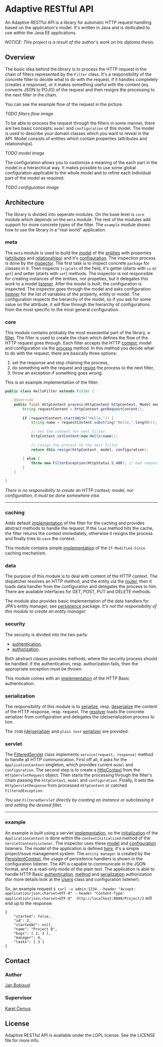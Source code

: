 # Adaptive RESTful API

An Adaptive RESTful API is a library for automatic HTTP request handling based on the application's model. It's written in Java and is dedicated to use within the Java EE applications.

*NOTICE: This project is a result of the author's work on his diploma thesis.*

## Overview

The basic idea behind the library is to process the HTTP request in the chain of filters represented by the `Filter` class. It's a responsibility of the concrete filter to decide what to do with the request, if it handles completely (creates a response), or it makes something useful with the content (eq. converts JSON to POJO) of the request and then resigns the processing to the next filter in the chain.

You can see the example flow of the request in the picture.

*TODO filters flow image*

To be able to process the request through the filters in some manner, there are two basic concepts: `model` and `configuration` of this model. The model is used to describe your domain classes which you want to reveal in the API. Model consists of entities which contain properties (attributes and relationships).

*TODO model image*

The configuration allows you to customize a meaning of the each part in the model in a hierarchical way. It makes possible to use some global configuration applicable to the whole model and to refine each individual part of the model as required.

*TODO configuration image*

## Architecture

The library is divided into seperate modules. On the base level is `core` module which depends on the `meta` module. The rest of the modules add support for more concrete types of the filter. The `example` module shows how to use the library in a "real world" application.

### meta

The `meta` module is used to build the [model](https://github.com/bobisjan/adaptive-restful-api/blob/master/meta/src/main/java/cz/cvut/fel/adaptiverestfulapi/meta/model/Model.java) of the [entities](https://github.com/bobisjan/adaptive-restful-api/blob/master/meta/src/main/java/cz/cvut/fel/adaptiverestfulapi/meta/model/Entity.java) with properties ([attributes](https://github.com/bobisjan/adaptive-restful-api/blob/master/meta/src/main/java/cz/cvut/fel/adaptiverestfulapi/meta/model/Attribute.java) and [relationships](https://github.com/bobisjan/adaptive-restful-api/blob/master/meta/src/main/java/cz/cvut/fel/adaptiverestfulapi/meta/model/Relationship.java)) and it's [configuration](https://github.com/bobisjan/adaptive-restful-api/blob/master/meta/src/main/java/cz/cvut/fel/adaptiverestfulapi/meta/configuration/Configuration.java). The inspection process is done by the [inspector](https://github.com/bobisjan/adaptive-restful-api/blob/master/meta/src/main/java/cz/cvut/fel/adaptiverestfulapi/meta/Inspector.java). The first task is to inspect concrete `package` for classes in it. Then inspects `triplets` of the field, it's getter (starts with `is` or `get`) and setter (starts with `set`) methods. The inspector is not responsible for creating instances of the entities, nor propeties, but it delegates this work to a model [listener](https://github.com/bobisjan/adaptive-restful-api/blob/master/meta/src/main/java/cz/cvut/fel/adaptiverestfulapi/meta/ModelInspectionListener.java). After the model is built, the configuration is inspected. The inspector goes through the model and asks configuration [listener](https://github.com/bobisjan/adaptive-restful-api/blob/master/meta/src/main/java/cz/cvut/fel/adaptiverestfulapi/meta/ConfigurationInspectionListener.java) for the list of variables of the property, entity or model. The configuration respects the hierarchy of the model, so if you ask for some value on the attribute, it will flow through the hierarchy of configurations from the most specific to the most general configuration.

### core

This module contains probably the most essesential part of the library, a [filter](https://github.com/bobisjan/adaptive-restful-api/blob/master/core/src/main/java/cz/cvut/fel/adaptiverestfulapi/core/Filter.java). The filter is used to create the chain which defines the flow of the HTTP request goes through. Each filter accepts the HTTP [context](https://github.com/bobisjan/adaptive-restful-api/blob/master/core/src/main/java/cz/cvut/fel/adaptiverestfulapi/core/HttpContext.java), model and configuration via the [process](https://github.com/bobisjan/adaptive-restful-api/blob/master/core/src/main/java/cz/cvut/fel/adaptiverestfulapi/core/Filter.java#L70) method. In this method you decide what to do with the request, there are basically three options:

1. set the response and stop chaining the process,
2. do something with the request and [resign](https://github.com/bobisjan/adaptive-restful-api/blob/master/core/src/main/java/cz/cvut/fel/adaptiverestfulapi/core/Filter.java#L55) the process to the next filter,
3. throw an exception if something goes wrong.

This is an example implementation of the filter:

```java
public class HelloFilter extends Filter {

    @Override
    public final HttpContext process(HttpContext httpContext, Model model, Configuration configuration) throws FilterException {
        String requestContent = httpContext.getRequestContent();
        
        if (requestContent.startsWith("Hello,")) {
            String name = requestContent.substring("Hello,".length());
            
            // set the content for next filter
            httpContext.setContent(new Hello(name));
            
            // resign the process to the next filter
            return this.resign(httpContext, model, configuration);
            
        } else {
            throw new FilterException(HttpStatus.S_400); // bad request
        }
    }

}
```

*There is no responsibility to create an HTTP context, model, nor configuration, it must be done somewhere else.*

<hr>

### caching

Adds default [implementation](https://github.com/bobisjan/adaptive-restful-api/blob/master/caching/src/main/java/cz/cvut/fel/adaptiverestfulapi.caching/Cache.java) of the filter for the caching and provides abstract methods to handle the request. If the `load` method hits the cache, the filter returns the context immediately, otherwise it resigns the process and finally tries to `save` the context.

This module contains simple [implementation](https://github.com/bobisjan/adaptive-restful-api/blob/master/caching/src/main/java/cz/cvut/fel/adaptiverestfulapi.caching/IfModifiedSinceCache.java) of the `If-Modified-Since` caching mechanism.

### data

The purpose of this module is to deal with content of the HTTP context. The dispatcher resolves an HTTP method, and the entity via the [router](https://github.com/bobisjan/adaptive-restful-api/blob/master/core/src/main/java/cz/cvut/fel/adaptiverestfulapi/core/HttpRouter.java), then it loads data handler from the configuration and delegates the process to him. There are available interfaces for GET, POST, PUT and DELETE methods.

The module also provides basic implementation of the data handlers for JPA's entity manager, see [persistence](https://github.com/bobisjan/adaptive-restful-api/tree/master/data/src/main/java/cz/cvut/fel/adaptiverestfulapi/data/persistence) package. *It's not the responsibility of this module to create an entity manager.*

### security

The security is divided into the two parts:

* [authentication](https://github.com/bobisjan/adaptive-restful-api/blob/master/security/src/main/java/cz/cvut/fel/adaptiverestfulapi/security/Authentication.java),
* [authorization](https://github.com/bobisjan/adaptive-restful-api/blob/master/security/src/main/java/cz/cvut/fel/adaptiverestfulapi/security/Authorization.java).

Both abstract classes provides methods, where the security process should be handled. If the authentication, resp. authorization fails, then the appropriate exception must be thrown.

This module comes with an [implementation](https://github.com/bobisjan/adaptive-restful-api/blob/master/security/src/main/java/cz/cvut/fel/adaptiverestfulapi/security/basic/BasicAuthentication.java) of the HTTP Basic authentication.

### serialization

The responsibility of this module is to [serialize](https://github.com/bobisjan/adaptive-restful-api/blob/master/serialization/src/main/java/cz/cvut/fel/adaptiverestfulapi/serialization/Serializer.java#L22), resp. [deserialize](https://github.com/bobisjan/adaptive-restful-api/blob/master/serialization/src/main/java/cz/cvut/fel/adaptiverestfulapi/serialization/Serializer.java#L22) the content of the HTTP response, resp. request. The [resolver](https://github.com/bobisjan/adaptive-restful-api/blob/master/serialization/src/main/java/cz/cvut/fel/adaptiverestfulapi/serialization/Resolver.java) loads the concrete serializer from configuration and delegates the (de)serialization process to him.

The `JSON` [(de)serializer](https://github.com/bobisjan/adaptive-restful-api/blob/master/serialization/src/main/java/cz/cvut/fel/adaptiverestfulapi/serialization/application/json/JsonSerializer.java) and `plain text` [serializer](https://github.com/bobisjan/adaptive-restful-api/blob/master/serialization/src/main/java/cz/cvut/fel/adaptiverestfulapi/serialization/text/plain/PlainTextSerializer.java) are provided.

### servlet

The [FilteredServlet](https://github.com/bobisjan/adaptive-restful-api/blob/master/servlet/src/main/java/cz/cvut/fel/adaptiverestfulapi/servlet/FilteredServlet.java) class implements `service(request, response)` method to handle all HTTP communication. First off all, it asks for the `ApplicationContext` singleton, which provides current `model` and `configuration`. The second step is to create a [HttpContext](https://github.com/bobisjan/adaptive-restful-api/blob/master/core/src/main/java/cz/cvut/fel/adaptiverestfulapi/core/HttpContext.java) from the `HttpServletRequest` object. Then starts the processing through the filter's chain passing the `httpContext`, `model` and `configuration`. Finally, it sets the `HttpServletResponse` from processed `HttpContent` or catched `FilteredException`.

*You use `FilteredServlet` directly by creating an instance or subclassing it and setting the desired filter.*

<hr>

### example

An example is built using a servlet [implementation](https://github.com/bobisjan/adaptive-restful-api/blob/master/example/src/main/java/cz/cvut/fel/adaptiverestfulapi/example/ExampleServlet.java), so the [initialization](https://github.com/bobisjan/adaptive-restful-api/blob/master/example/src/main/java/cz/cvut/fel/adaptiverestfulapi/example/ApplicationContextListener.java#L28) of the `ApplicationContext` is done within the `contextInitialized` method of the `ServletContextListener`. The inspector uses these [model](https://github.com/bobisjan/adaptive-restful-api/blob/master/example/src/main/java/cz/cvut/fel/adaptiverestfulapi/example/ModelListener.java) and [configuration](https://github.com/bobisjan/adaptive-restful-api/blob/master/example/src/main/java/cz/cvut/fel/adaptiverestfulapi/example/ConfigurationListener.java) listeners. The model of the application is defined [here](https://github.com/bobisjan/adaptive-restful-api/tree/master/example/src/main/java/cz/cvut/fel/adaptiverestfulapi/example/model), it's a simple project/issue management system. The `entity manager` is created by the [PersistentContext](https://github.com/bobisjan/adaptive-restful-api/blob/master/example/src/main/java/cz/cvut/fel/adaptiverestfulapi/example/PersistenceContext.java), the usage of persistence handlers is shown in the configuration listener. The API is capable to communicate in the JSON format, and in a read-only mode of the plain text. The application is able to handle HTTP Basic [authentication](https://github.com/bobisjan/adaptive-restful-api/blob/master/example/src/main/java/cz/cvut/fel/adaptiverestfulapi/example/security/SimpleAuthentication.java), [method](https://github.com/bobisjan/adaptive-restful-api/blob/master/example/src/main/java/cz/cvut/fel/adaptiverestfulapi/example/security/MethodAuthorization.java) and [serialization](https://github.com/bobisjan/adaptive-restful-api/blob/master/example/src/main/java/cz/cvut/fel/adaptiverestfulapi/example/security/SimpleAuthorization.java) authorization (for more details look at the [Users](https://github.com/bobisjan/adaptive-restful-api/blob/master/example/src/main/java/cz/cvut/fel/adaptiverestfulapi/example/security/Users.java) class and configuration listener).

So, an example request `$ curl -u admin:1234 --header "Accept: application/json;charset=UTF-8" --header "Content-Type: application/json;charset=UTF-8"  http://localhost:8080/Project/2` will end up to the response:

```
{
    "started": false,
    "id": 2,
    "startedAt": null,
    "name": "Project B",
    "bugs": [ 2, 3 ],
    "manager": 4,
    "tasks": [ 3 ]
}
```

## Contact

### Author

[Jan Bobisud](https://github.com/bobisjan)

### Supervisor

[Karel Čemus](https://github.com/KarelCemus)

## License

Adaptive RESTful API is available under the LGPL license. See the LICENSE file for more info.
